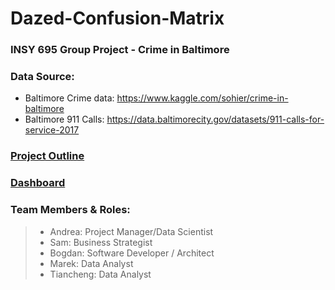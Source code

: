 # **Dazed-Confusion-Matrix**
### INSY 695 Group Project - Crime in Baltimore
### Data Source: 
- Baltimore Crime data: https://www.kaggle.com/sohier/crime-in-baltimore 
- Baltimore 911 Calls: https://data.baltimorecity.gov/datasets/911-calls-for-service-2017
### [Project Outline](https://github.com/McGill-MMA-EnterpriseAnalytics/Dazed-Confusion-Matrix/tree/master/Project_Framework)
### [Dashboard](https://share.streamlit.io/bogdan-tanasie/dazed-confusion-matrix) 
### Team Members & Roles: 
 > * Andrea: Project Manager/Data Scientist
 > * Sam: Business Strategist
 > * Bogdan: Software Developer / Architect
 > * Marek: Data Analyst
 > * Tiancheng: Data Analyst
